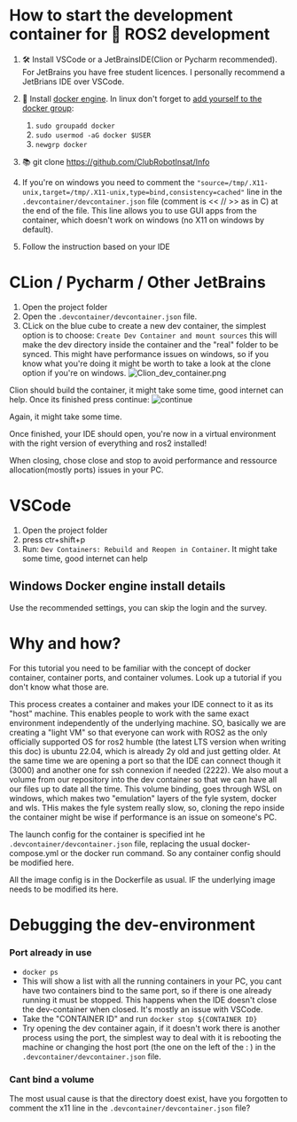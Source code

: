 
# How to start the development container for 🤖 ROS2 development

1. 🛠 Install VSCode or a JetBrainsIDE(Clion or Pycharm recommended). For JetBrains you have free student licences. 
I personally recommend a JetBrians IDE over VSCode.
2. 🐳 Install [docker engine](https://docs.docker.com/engine/install/). 
In linux don't forget to [add yourself to the docker group](https://docs.docker.com/engine/install/linux-postinstall/):
   1. ```sudo groupadd docker```
   2. ```sudo usermod -aG docker $USER```
   3. ```newgrp docker```
3. 📚 git clone https://github.com/ClubRobotInsat/Info
4. If you're on windows you need to comment 
the ```"source=/tmp/.X11-unix,target=/tmp/.X11-unix,type=bind,consistency=cached"```
line in the ```.devcontainer/devcontainer.json``` file (comment is << // >> as in C) at the end of the file. 
This line allows you to use GUI apps from the container, which doesn't work on windows (no X11 on windows by default).

5. Follow the instruction based on your IDE

# CLion / Pycharm / Other JetBrains
1. Open the project folder
2. Open the ```.devcontainer/devcontainer.json``` file.
3. CLick on the blue cube to create a new dev container, the simplest option is to choose: 
```Create Dev Container and mount sources``` this will make the dev directory inside the container and the 
"real" folder to be synced. This might have performance issues on windows, so if you know what you're doing
it might be worth to take a look at the clone option if you're on windows.
![Clion_dev_container.png](../../images/info/Clion_dev_container.png)

Clion should build the container, it might take some time, good internet can help.
Once its finished press continue:
![continue](../../images/info/Clion_build_dev-container.png)

Again, it might take some time.

Once finished, your IDE should open, you're now in a virtual environment 
with the right version of everything and ros2 installed!

When closing, chose close and stop to avoid performance and ressource
allocation(mostly ports) issues in your PC.


# VSCode
1. Open the project folder
2. press ctr+shift+p
3. Run: ```Dev Containers: Rebuild and Reopen in Container```. It might take some time, good internet can help



## Windows Docker engine install details
Use the recommended settings, you can skip the login and the survey.


# Why and how?
For this tutorial you need to be familiar with the concept of docker container, container ports, and container volumes.
Look up a tutorial if you don't know what those are.

This process creates a container and makes your IDE connect to it as its "host" machine.
This enables people to work with the same exact environment independently of the underlying machine.
SO, basically we are creating a "light VM" so that everyone can work with ROS2 as the only officially 
supported OS for ros2 humble (the latest LTS version when writing this doc) is ubuntu 22.04, which is already 2y old 
and just getting older.
At the same time we are opening a port so that the IDE can connect though it (3000) and another one for ssh connexion
if needed (2222). 
We also mout a volume from our repository into the dev container so that we can have all our files up to date all
the time.
This volume binding, goes through WSL on windows, which makes two "emulation" layers of the fyle system, docker and wls.
THis makes the fyle system really slow, so, cloning the repo inside the container might be wise if 
performance is an issue on someone's PC.

The launch config for the container is specified int he ```.devcontainer/devcontainer.json``` file, replacing
the usual docker-compose.yml or the docker run command. So any container config should be modified here.

All the image config is in the Dockerfile as usual. IF the underlying image needs to be modified its here.

# Debugging the dev-environment
### Port already in use
- ```docker ps```
- This will show a list with all the running containers in your PC, you cant have two containers bind to 
the same port, so if there is one already running it must be stopped. This happens when the IDE doesn't close
the dev-container when closed. It's mostly an issue with VSCode.
- Take the "CONTAINER ID" and run ```docker stop ${CONTAINER ID}```
- Try opening the dev container again, if it doesn't work there is another process using the port,
the simplest way to deal with it is rebooting the machine or changing the host port (the one on the left of the : )
in the ```.devcontainer/devcontainer.json``` file.

### Cant bind a volume
The most usual cause is that the directory doest exist, 
have you forgotten to comment the x11 line in the ```.devcontainer/devcontainer.json``` file?


